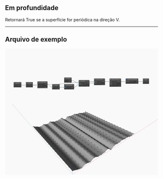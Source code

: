 ## Em profundidade
Retornará True se a superfície for periódica na direção V.
___
## Arquivo de exemplo

![IsPeriodicInV](./Autodesk.DesignScript.Geometry.NurbsSurface.IsPeriodicInV_img.jpg)

